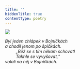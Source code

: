 ```yaml
---
title: ''
hiddenTitle: true
contentType: poetry
---
```


<section>

![](../Images/057.jpg)

_Byl jeden chlápek v Bojničkách  
a chodil jenom po špičkách.  
         „Běž se s tím někam schovat!  
         Takhle se vyvyšovat,“  
volali na něj v Bojničkách._

</section>
